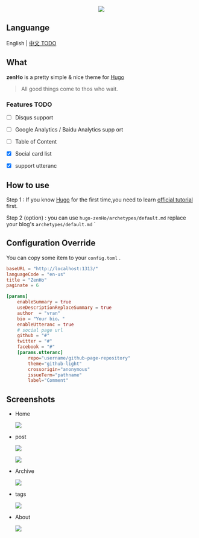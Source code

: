 

<p align="center">
    <img src="release/img/logo.jpg">
</p>

## Languange

English | [中文 TODO](#)



## What

**zenHo** is a pretty simple & nice theme for [Hugo](https://gohugo.io/)

> All good things come to thos who wait.



### Features TODO

- [ ] Disqus support
- [ ] Google Analytics  / Baidu Analytics supp ort
- [ ] Table of Content
- [x] Social card list
- [x] support  utteranc 



## How to use

Step 1 : If you know  [Hugo](https://gohugo.io/) for the first time,you need to learn  [official tutorial](https://gohugo.io/getting-started/quick-start/) first.

Step 2 (option) : you can use  `hugo-zenHo/archetypes/default.md`  replace your blog's `archetypes/default.md` `



## Configuration Override

You can copy some item to your `config.toml` .

```toml
baseURL = "http://localhost:1313/"
languageCode = "en-us"
title = "ZenHo"
paginate = 6

[params]
    enableSummary = true
    useDescriptionReplaceSummary = true
    author  = "vran"
    bio = "Your bio。"
    enableUtteranc = true
    # social page url
    github = "#"
    twitter = "#"
    facebook = "#"
    [params.utteranc]
        repo="username/github-page-repository"
        theme="github-light"
        crossorigin="anonymous"
        issueTerm="pathname"
        label="Comment"
```



## Screenshots

- Home

  ![](release/img/home.png)



- post

  ![](release/img/post.png)

  

  ![](release/img/content-2.jpg)





- Archive

  ![](release/img/archive.jpg)

- tags

  ![](release/img/tags.jpg)



- About

  ![](release/img/about.png)